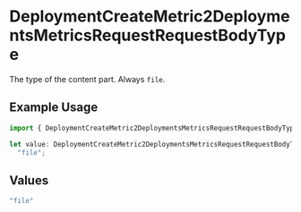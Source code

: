 # DeploymentCreateMetric2DeploymentsMetricsRequestRequestBodyType

The type of the content part. Always `file`.

## Example Usage

```typescript
import { DeploymentCreateMetric2DeploymentsMetricsRequestRequestBodyType } from "@orq-ai/node/models/operations";

let value: DeploymentCreateMetric2DeploymentsMetricsRequestRequestBodyType =
  "file";
```

## Values

```typescript
"file"
```